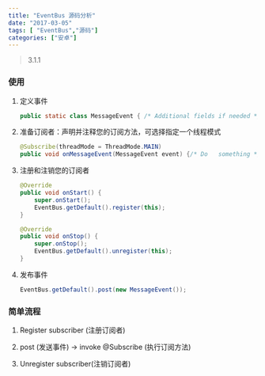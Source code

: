 ```yaml
---
title: "EventBus 源码分析"
date: "2017-03-05"
tags: [ "EventBus","源码"]
categories: ["安卓"]
---
```


> 3.1.1

### 使用

1. 定义事件

   ```java
   public static class MessageEvent { /* Additional fields if needed */ }
   ```

2. 准备订阅者：声明并注释您的订阅方法，可选择指定一个线程模式

   ```java
   @Subscribe(threadMode = ThreadMode.MAIN)  
   public void onMessageEvent(MessageEvent event) {/* Do   something */};
   ```

3. 注册和注销您的订阅者

   ```java
   @Override
   public void onStart() {
       super.onStart();
       EventBus.getDefault().register(this);
   }

   @Override
   public void onStop() {
       super.onStop();
       EventBus.getDefault().unregister(this);
   }
   ```

4. 发布事件

   ```java
   EventBus.getDefault().post(new MessageEvent());
   ```

### 简单流程

1. Register subscriber (注册订阅者)

2. post (发送事件) -> invoke @Subscribe (执行订阅方法)

3. Unregister subscriber(注销订阅者)
